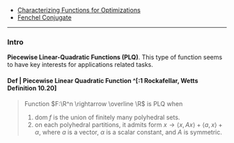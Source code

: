 - [Characterizing Functions for Optimizations](Background/Characterizing%20Functions%20for%20Optimizations.md)
- [Fenchel Conjugate](Duality/Convex%20Conjugation%20Introduction.md)

---
### **Intro**

**Piecewise Linear-Quadratic Functions (PLQ)**. 
This type of function seems to have key interests for applications related tasks. 

#### **Def | Piecewise Linear Quadratic Function ^[:1 Rockafellar, Wetts Definition 10.20]**
> Function $F:\R^n \rightarrow \overline \R$ is PLQ when 
> 1. $\text{dom}\; f$ is the union of finitely many polyhedral sets. 
> 2. on each polyhedral partitions, it admits form $x \rightarrow \langle x, Ax\rangle + \langle a, x\rangle + \alpha$, where $a$ is a vector, $\alpha$ is a scalar constant, and $A$ is symmetric. 
